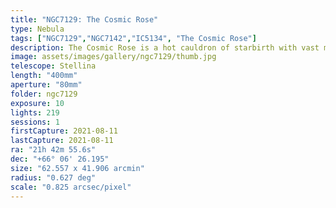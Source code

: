 ```yaml
---
title: "NGC7129: The Cosmic Rose"
type: Nebula
tags: ["NGC7129","NGC7142","IC5134", "The Cosmic Rose"]
description: The Cosmic Rose is a hot cauldron of starbirth with vast molecular clouds that reflect the bluish light of young stars.
image: assets/images/gallery/ngc7129/thumb.jpg
telescope: Stellina
length: "400mm"
aperture: "80mm"
folder: ngc7129
exposure: 10
lights: 219
sessions: 1
firstCapture: 2021-08-11
lastCapture: 2021-08-11
ra: "21h 42m 55.6s"
dec: "+66° 06' 26.195"
size: "62.557 x 41.906 arcmin"
radius: "0.627 deg"
scale: "0.825 arcsec/pixel"
---
```


